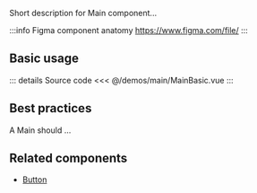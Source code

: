 Short description for Main component...

:::info Figma component anatomy
https://www.figma.com/file/
:::

## Basic usage

<MainBasic />

::: details Source code
<<< @/demos/main/MainBasic.vue
:::

## Best practices

A Main should ...

## Related components

- [Button](/components/Button/Button.doc)
